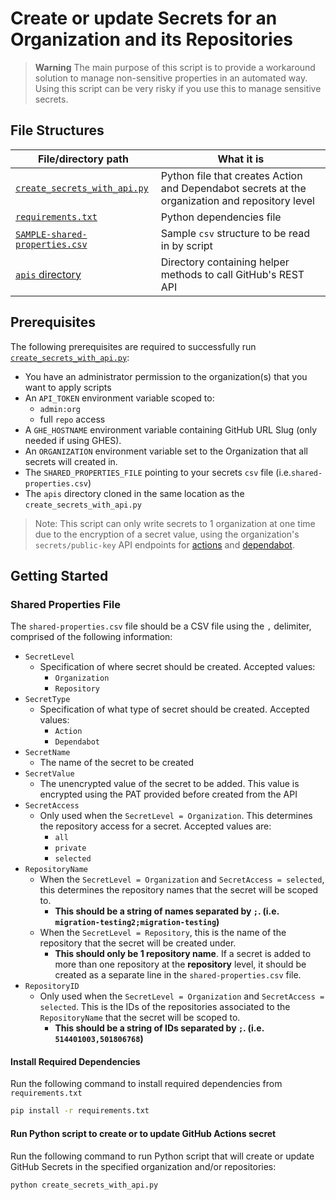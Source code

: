# Create or update Secrets for an Organization and its Repositories

> **Warning**
> The main purpose of this script is to provide a workaround solution to manage non-sensitive properties in an automated way. Using this script can be very risky if you use this to manage sensitive secrets.

## File Structures


| File/directory path | What it is |
| ---- | ---------- |
| [`create_secrets_with_api.py`](/tools/scripts/create-secrets/create_secrets_with_api.py) | Python file that creates Action and Dependabot secrets at the organization and repository level |
| [`requirements.txt`](/tools/scripts/create-secrets/requirements.txt) | Python dependencies file |
| [`SAMPLE-shared-properties.csv`](/tools/scripts/create-secrets/SAMPLE-shared-properties.csv) | Sample `csv` structure to be read in by script |
| [`apis` directory](/tools/scripts/create-secrets/apis/) | Directory containing helper methods to call GitHub's REST API |


## Prerequisites

The following prerequisites are required to successfully run [`create_secrets_with_api.py`](/tools/scripts/create-secrets/create_secrets_with_api.py):

- You have an administrator permission to the organization(s) that you want to apply scripts
- An `API_TOKEN` environment variable scoped to:
  - `admin:org`
  - full `repo` access
- A `GHE_HOSTNAME` environment variable containing GitHub URL Slug (only needed if using GHES).
- An `ORGANIZATION` environment variable set to the Organization that all secrets will created in.
- The `SHARED_PROPERTIES_FILE` pointing to your secrets `csv` file (i.e.`shared-properties.csv`)
- The `apis` directory cloned in the same location as the `create_secrets_with_api.py`

> Note: This script can only write secrets to 1 organization at one time due to the encryption of a secret value, using the organization's `secrets/public-key` API endpoints for [actions](https://docs.github.com/en/rest/actions/secrets#get-an-organization-public-key) and [dependabot](https://docs.github.com/en/rest/dependabot/secrets#get-an-organization-public-key).

## Getting Started

### Shared Properties File

The `shared-properties.csv` file should be a CSV file using the `,` delimiter, comprised of the following information:

- `SecretLevel`
  - Specification of where secret should be created. Accepted values:
    - `Organization`
    - `Repository`
- `SecretType`
  - Specification of what type of secret should be created. Accepted values:
    - `Action`
    - `Dependabot`
- `SecretName`
  - The name of the secret to be created
- `SecretValue`
  - The unencrypted value of the secret to be added. This value is encrypted using the PAT provided before created from the API
- `SecretAccess`
  - Only used when the `SecretLevel = Organization`. This determines the repository access for a secret. Accepted values are:
    - `all`
    - `private`
    - `selected`
- `RepositoryName`
  - When the `SecretLevel = Organization` and `SecretAccess = selected`, this determines the repository names that the secret will be scoped to.
    - **This should be a string of names separated by `;`. (i.e. `migration-testing2;migration-testing`)**
  - When the `SecretLevel = Repository`, this is the name of the repository that the secret will be created under.
    - **This should only be 1 repository name**. If a secret is added to more than one repository at the **repository** level, it should be created as a separate line in the `shared-properties.csv` file.
- `RepositoryID`
  - Only used when the `SecretLevel = Organization` and `SecretAccess = selected`. This is the IDs of the repositories associated to the `RepositoryName` that the secret will be scoped to.
    - **This should be a string of IDs separated by `;`. (i.e. `514401003,501806768`)**

#### Install Required Dependencies

Run the following command to install required dependencies from `requirements.txt`

```sh
pip install -r requirements.txt
```

#### Run Python script to create or to update GitHub Actions secret

Run the following command to run Python script that will create or update GitHub Secrets in the specified organization and/or repositories:

```sh
python create_secrets_with_api.py
```


